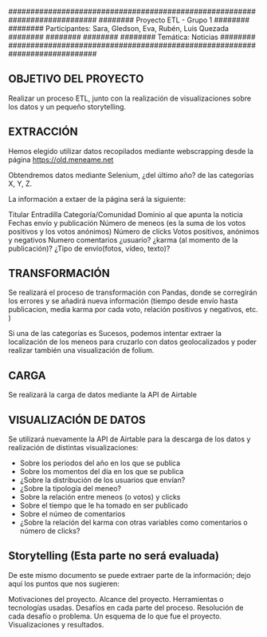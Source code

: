 ############################################################################
########             Proyecto ETL - Grupo 1                         ########
########   Participantes: Sara, Gledson, Eva, Rubén, Luis Quezada   ########
########                                                            ########
########                   Temática: Noticias                       ########
############################################################################

## OBJETIVO DEL PROYECTO ##

Realizar un proceso ETL, junto con la realización de visualizaciones sobre los datos y un pequeño storytelling.

## EXTRACCIÓN ##

Hemos elegido utilizar datos recopilados mediante webscrapping desde la página https://old.meneame.net

Obtendremos datos mediante Selenium, ¿del último año? de las categorías X, Y, Z.

La información a extaer de la página será la siguiente:

Titular
Entradilla
Categoría/Comunidad
Dominio al que apunta la noticia
Fechas envío y publicación
Número de meneos (es la suma de los votos positivos y los votos anónimos)
Número de clicks
Votos positivos, anónimos y negativos
Numero comentarios
¿usuario?
¿karma (al momento de la publicación)?
¿Tipo de envío(fotos, vídeo, texto)?

## TRANSFORMACIÓN ##

Se realizará el proceso de transformación con Pandas, donde se corregirán los errores y se añadirá nueva información (tiempo desde envío hasta publicacion, media karma por cada voto, relación positivos y negativos, etc. )

Si una de las categorías es Sucesos, podemos intentar extraer la localización de los meneos para cruzarlo con datos geolocalizados y poder realizar también una visualización de folium.

## CARGA ##

Se realizará la carga de datos mediante la API  de Airtable

## VISUALIZACIÓN DE DATOS ##

Se utilizará nuevamente la API de Airtable para la descarga de los datos y realización de distintas visualizaciones:

- Sobre los periodos del año en los que se publica
- Sobre los momentos del día en los que se publica
- ¿Sobre la distribución de los usuarios que envían?
- ¿Sobre la tipología del meneo?
- Sobre la relación entre meneos (o votos) y clicks
- Sobre el tiempo que le ha tomado en ser publicado
- Sobre el númeo de comentarios
- ¿Sobre la relación del karma con otras variables como comentarios o número de clicks?

## Storytelling (Esta parte no será evaluada) ##

De este mismo documento se puede extraer parte de la información; dejo aquí los puntos que nos sugieren:

Motivaciones del proyecto.
Alcance del proyecto.
Herramientas o tecnologías usadas.
Desafíos en cada parte del proceso.
Resolución de cada desafío o problema.
Un esquema de lo que fue el proyecto.
Visualizaciones y resultados.